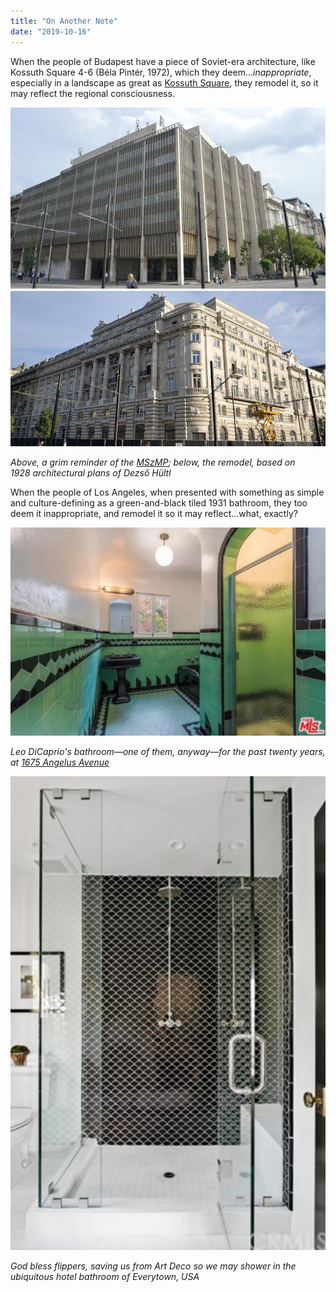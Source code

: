 ```yaml
---
title: "On Another Note"
date: "2019-10-16"
---
```


When the people of Budapest have a piece of Soviet-era architecture, like Kossuth Square 4-6 (Béla Pintér, 1972), which they deem..._inappropriate_, especially in a landscape as great as [Kossuth Square](https://en.wikipedia.org/wiki/Kossuth_Square), they remodel it, so it may reflect the regional consciousness.

![](images/2bcc9-frommoderntotraditionalremodels_8f2821_7325144.jpg)

_Above, a grim reminder of the [MSzMP](https://en.wikipedia.org/wiki/Hungarian_Socialist_Workers%27_Party); below, the remodel, based on 1928 architectural plans of Dezső Hültl_  

When the people of Los Angeles, when presented with something as simple and culture-defining as a green-and-black tiled 1931 bathroom, they too deem it inappropriate, and remodel it so it may reflect...what, exactly?

![](images/Screen-Shot-2019-10-10-at-5.40.17-PM-1024x677.jpg)

_Leo DiCaprio's bathroom—one of them, anyway—for the past twenty years, at_ [_1675 Angelus Avenue_](https://la.curbed.com/2018/10/16/17984030/leonardo-dicaprio-silver-lake-house-spanish)

![](images/Screen-Shot-2019-10-10-at-5.52.54-PM-1-681x1024.jpg)

_God bless flippers, saving us from Art Deco so we may shower in the ubiquitous hotel bathroom of Everytown, USA_
